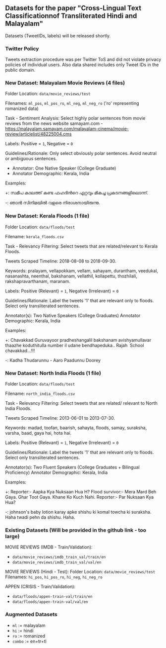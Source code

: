 ## Datasets for the paper "Cross-Lingual Text Classificationnof Transliterated Hindi and Malayalam"

Datasets (TweetIDs, labels) will be released shortly.

### Twitter Policy 
Tweets extraction procedure was per Twitter ToS and did not violate privacy policies of individual users. Also data shared includes only Tweet IDs in the public domain.

### New Dataset: Malayalam Movie Reviews (4 files)

Folder Location: ```data/movie_reviews/test```

Filenames: ```ml_pos```, ```ml_pos_ro```, ```ml_neg```, ```ml_neg_ro``` ('ro' representing romanized data)

Task - Sentiment Analysis: Select highly polar sentences from movie reviews from the news website samayam.com -https://malayalam.samayam.com/malayalam-cinema/movie-review/articlelist/48225004.cms

Labels: Positive = ```1```, Negative = ```0```

Guidelines/Rationale: Only select obviously polar sentences. Avoid neutral or ambiguous sentences.

- Annotator: One Native Speaker (College Graduate)
- Annotator Demographic: Kerala, India

Examples:

+: സമീപ കാലത്ത് കണ്ട ഫഹദിന്‍റെ ഏറ്റവും മികച്ച പ്രകടനങ്ങളിലൊന്ന്.

-: ഞാൻ സിനിമയിൽ വളരെ നിരാശനായിരുന്നു.

### New Dataset: Kerala Floods (1 file)

Folder Location: ```data/floods/test```

Filename: ```kerala_floods.csv```

Task - Relevancy Filtering: Select tweets that are related/relevant to Kerala Floods.

Tweets Scraped Timeline: 2018-08-08 to 2018-09-30.

Keywords: pralayam, vellapokkam, vellam, sahayam, durantham, veedukal, nasanashta, neenthal, bakshanam, vellathil, kollapettu, thozhilali, rakshapravarthanam, maranam.

Labels: Positive (Relevant) = ```1```, Negative (Irrelevant) = ```0```

Guidelines/Rationale: Label the tweets '1' that are relevant only to floods. Select only transliterated sentences.

Annotator(s): Two Native Speakers (College Graduates)
Annotator Demographic: Kerala, India

Examples:

+: Chavakkad Guruvayoor pradheshangalil bakshanam avishyamullavar thaazhe koduthitulla number il udane bendhapeduka.. Rajah  School chavakkad...!!!

-: Kadha Thudarunnu - Aaro Paadunnu Doorey

### New Dataset: North India Floods (1 file)

Folder Location: ```data/floods/test```

Filename: ```north_india_floods.csv```

Task - Relevancy Filtering: Select tweets that are related/ 
relevant to North India Floods.

Tweets Scraped Timeline: 2013-06-01 to 2013-07-30.

Keywords: madad, toofan, baarish, sahayta, floods, samay, suraksha, varsha, baad, gaya hai, hota hai.

Labels: Positive (Relevant) = ```1```, Negative (Irrelevant) = ```0```

Guidelines/Rationale: Label the tweets '1' that are relevant only to floods. Select only transliterated sentences.

Annotator(s): Two Fluent Speakers 
(College Graduates + Bilingual Proficiency)
Annotator Demographic: Kerala, India

Examples:

+: Reporter:- Aapka Kya Nuksaan Hua H? Flood survivor:- Mera Mard Beh Gaya. Ghar Toot Gaya. Khane Ko Kuch Nahi. Reporter:- Par Nuksaan Kya Hua?

-: johnson's baby lotion karay apke shishu ki komal 
towcha ki suraksha.  Haha twadi pehn da shishu. Haha.

### Existing Datasets (Will be provided in the github link - too large)

MOVIE REVIEWS (IMDB - Train/Validation):
- ```data/movie_reviews/imdb_train_val/train/en```
- ```data/movie_reviews/imdb_train_val/val/en```

MOVIE REVIEWS (Hindi - Test):
Folder Location: ```data/movie_reviews/test```
Filenames: ```hi_pos```, ```hi_pos_ro```, ```hi_neg```, ```hi_neg_ro```

APPEN (CRISIS - Train/Validation):
- ```data/floods/appen-train-val/train/en```
- ```data/floods/appen-train-val/val/en```

### Augmented Datasets
- ```ml``` := malayalam
- ```hi``` := hindi
- ```ro``` := romanized
- ```combo``` := en+tr+tl

